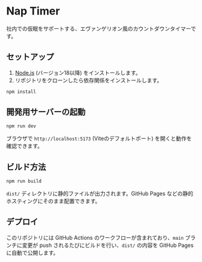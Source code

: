 # Nap Timer

社内での仮眠をサポートする、エヴァンゲリオン風のカウントダウンタイマーです。

## セットアップ

1. [Node.js](https://nodejs.org/) (バージョン18以降) をインストールします。
2. リポジトリをクローンしたら依存関係をインストールします。

```bash
npm install
```

## 開発用サーバーの起動

```bash
npm run dev
```

ブラウザで `http://localhost:5173` (Viteのデフォルトポート) を開くと動作を確認できます。

## ビルド方法

```bash
npm run build
```

`dist/` ディレクトリに静的ファイルが出力されます。GitHub Pages などの静的ホスティングにそのまま配置できます。

## デプロイ

このリポジトリには GitHub Actions のワークフローが含まれており、`main` ブランチに変更が push されるたびにビルドを行い、`dist/` の内容を GitHub Pages に自動で公開します。

